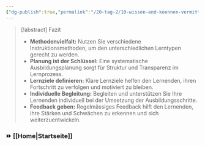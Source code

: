 ```yaml
---
{"dg-publish":true,"permalink":"/20-tag-2/10-wissen-and-koennen-vermitteln/04-fazit-wissen-and-koennen-vermitteln/"}
---
```


>[!abstract] Fazit
>* **Methodenvielfalt:**  Nutzen Sie verschiedene Instruktionsmethoden, um den unterschiedlichen Lerntypen gerecht zu werden.
>* **Planung ist der Schlüssel:**  Eine systematische Ausbildungsplanung sorgt für Struktur und Transparenz im Lernprozess.
>* **Lernziele definieren:** Klare Lernziele helfen den Lernenden, ihren Fortschritt zu verfolgen und motiviert zu bleiben.
>* **Individuelle Begleitung:**  Begleiten und unterstützen Sie Ihre Lernenden individuell bei der Umsetzung der Ausbildungsschritte.
>* **Feedback geben:**  Regelmässiges Feedback hilft den Lernenden, ihre Stärken und Schwächen zu erkennen und sich weiterzuentwickeln.


### ⏩ [[Home\|Startseite]]